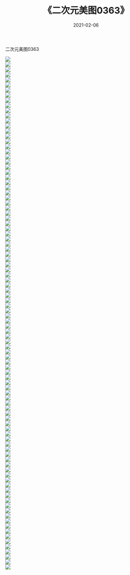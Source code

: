 ﻿---
layout: post
title:  《二次元美图0363》
date:   2021-02-06
img: http://imgx.orgx.ga/二次元/2021/二次元美图0363/000.jpg
categories: [美女, 清纯, 唯美]
---

二次元美图0363

 ![](http://imgx.orgx.ga/二次元/2021/二次元美图0363/001.jpg) <br>![](http://imgx.orgx.ga/二次元/2021/二次元美图0363/002.jpg) <br>![](http://imgx.orgx.ga/二次元/2021/二次元美图0363/003.jpg) <br>![](http://imgx.orgx.ga/二次元/2021/二次元美图0363/004.jpg) <br>![](http://imgx.orgx.ga/二次元/2021/二次元美图0363/005.jpg) <br>![](http://imgx.orgx.ga/二次元/2021/二次元美图0363/006.jpg) <br>![](http://imgx.orgx.ga/二次元/2021/二次元美图0363/007.jpg) <br>![](http://imgx.orgx.ga/二次元/2021/二次元美图0363/008.jpg) <br>![](http://imgx.orgx.ga/二次元/2021/二次元美图0363/009.jpg) <br>![](http://imgx.orgx.ga/二次元/2021/二次元美图0363/010.jpg) <br>![](http://imgx.orgx.ga/二次元/2021/二次元美图0363/011.jpg) <br>![](http://imgx.orgx.ga/二次元/2021/二次元美图0363/012.jpg) <br>![](http://imgx.orgx.ga/二次元/2021/二次元美图0363/013.jpg) <br>![](http://imgx.orgx.ga/二次元/2021/二次元美图0363/014.jpg) <br>![](http://imgx.orgx.ga/二次元/2021/二次元美图0363/015.jpg) <br>![](http://imgx.orgx.ga/二次元/2021/二次元美图0363/016.jpg) <br>![](http://imgx.orgx.ga/二次元/2021/二次元美图0363/017.jpg) <br>![](http://imgx.orgx.ga/二次元/2021/二次元美图0363/018.jpg) <br>![](http://imgx.orgx.ga/二次元/2021/二次元美图0363/019.jpg) <br>![](http://imgx.orgx.ga/二次元/2021/二次元美图0363/020.jpg) <br>![](http://imgx.orgx.ga/二次元/2021/二次元美图0363/021.jpg) <br>![](http://imgx.orgx.ga/二次元/2021/二次元美图0363/022.jpg) <br>![](http://imgx.orgx.ga/二次元/2021/二次元美图0363/023.jpg) <br>![](http://imgx.orgx.ga/二次元/2021/二次元美图0363/024.jpg) <br>![](http://imgx.orgx.ga/二次元/2021/二次元美图0363/025.jpg) <br>![](http://imgx.orgx.ga/二次元/2021/二次元美图0363/026.jpg) <br>![](http://imgx.orgx.ga/二次元/2021/二次元美图0363/027.jpg) <br>![](http://imgx.orgx.ga/二次元/2021/二次元美图0363/028.jpg) <br>![](http://imgx.orgx.ga/二次元/2021/二次元美图0363/029.jpg) <br>![](http://imgx.orgx.ga/二次元/2021/二次元美图0363/030.jpg) <br>![](http://imgx.orgx.ga/二次元/2021/二次元美图0363/031.jpg) <br>![](http://imgx.orgx.ga/二次元/2021/二次元美图0363/032.jpg) <br>![](http://imgx.orgx.ga/二次元/2021/二次元美图0363/033.jpg) <br>![](http://imgx.orgx.ga/二次元/2021/二次元美图0363/034.jpg) <br>![](http://imgx.orgx.ga/二次元/2021/二次元美图0363/035.jpg) <br>![](http://imgx.orgx.ga/二次元/2021/二次元美图0363/036.jpg) <br>![](http://imgx.orgx.ga/二次元/2021/二次元美图0363/037.jpg) <br>![](http://imgx.orgx.ga/二次元/2021/二次元美图0363/038.jpg) <br>![](http://imgx.orgx.ga/二次元/2021/二次元美图0363/039.jpg) <br>![](http://imgx.orgx.ga/二次元/2021/二次元美图0363/040.jpg) <br>![](http://imgx.orgx.ga/二次元/2021/二次元美图0363/041.jpg) <br>![](http://imgx.orgx.ga/二次元/2021/二次元美图0363/042.jpg) <br>![](http://imgx.orgx.ga/二次元/2021/二次元美图0363/043.jpg) <br>![](http://imgx.orgx.ga/二次元/2021/二次元美图0363/044.jpg) <br>![](http://imgx.orgx.ga/二次元/2021/二次元美图0363/045.jpg) <br>![](http://imgx.orgx.ga/二次元/2021/二次元美图0363/046.jpg) <br>![](http://imgx.orgx.ga/二次元/2021/二次元美图0363/047.jpg) <br>![](http://imgx.orgx.ga/二次元/2021/二次元美图0363/048.jpg) <br>![](http://imgx.orgx.ga/二次元/2021/二次元美图0363/049.jpg) <br>![](http://imgx.orgx.ga/二次元/2021/二次元美图0363/050.jpg) <br>![](http://imgx.orgx.ga/二次元/2021/二次元美图0363/051.jpg) <br>![](http://imgx.orgx.ga/二次元/2021/二次元美图0363/052.jpg) <br>![](http://imgx.orgx.ga/二次元/2021/二次元美图0363/053.jpg) <br>![](http://imgx.orgx.ga/二次元/2021/二次元美图0363/054.jpg) <br>![](http://imgx.orgx.ga/二次元/2021/二次元美图0363/055.jpg) <br>![](http://imgx.orgx.ga/二次元/2021/二次元美图0363/056.jpg) <br>![](http://imgx.orgx.ga/二次元/2021/二次元美图0363/057.jpg) <br>![](http://imgx.orgx.ga/二次元/2021/二次元美图0363/058.jpg) <br>![](http://imgx.orgx.ga/二次元/2021/二次元美图0363/059.jpg) <br>![](http://imgx.orgx.ga/二次元/2021/二次元美图0363/060.jpg) <br>![](http://imgx.orgx.ga/二次元/2021/二次元美图0363/061.jpg) <br>![](http://imgx.orgx.ga/二次元/2021/二次元美图0363/062.jpg) <br>![](http://imgx.orgx.ga/二次元/2021/二次元美图0363/063.jpg) <br>![](http://imgx.orgx.ga/二次元/2021/二次元美图0363/064.jpg) <br>![](http://imgx.orgx.ga/二次元/2021/二次元美图0363/065.jpg) <br>![](http://imgx.orgx.ga/二次元/2021/二次元美图0363/066.jpg) <br>![](http://imgx.orgx.ga/二次元/2021/二次元美图0363/067.jpg) <br>![](http://imgx.orgx.ga/二次元/2021/二次元美图0363/068.jpg) <br>![](http://imgx.orgx.ga/二次元/2021/二次元美图0363/069.jpg) <br>![](http://imgx.orgx.ga/二次元/2021/二次元美图0363/070.jpg) <br>![](http://imgx.orgx.ga/二次元/2021/二次元美图0363/071.jpg) <br>![](http://imgx.orgx.ga/二次元/2021/二次元美图0363/072.jpg) <br>![](http://imgx.orgx.ga/二次元/2021/二次元美图0363/073.jpg) <br>![](http://imgx.orgx.ga/二次元/2021/二次元美图0363/074.jpg) <br>![](http://imgx.orgx.ga/二次元/2021/二次元美图0363/075.jpg) <br>![](http://imgx.orgx.ga/二次元/2021/二次元美图0363/076.jpg) <br>![](http://imgx.orgx.ga/二次元/2021/二次元美图0363/077.jpg) <br>![](http://imgx.orgx.ga/二次元/2021/二次元美图0363/078.jpg) <br>![](http://imgx.orgx.ga/二次元/2021/二次元美图0363/079.jpg) <br>![](http://imgx.orgx.ga/二次元/2021/二次元美图0363/080.jpg) <br>![](http://imgx.orgx.ga/二次元/2021/二次元美图0363/081.jpg) <br>![](http://imgx.orgx.ga/二次元/2021/二次元美图0363/082.jpg) <br>![](http://imgx.orgx.ga/二次元/2021/二次元美图0363/083.jpg) <br>![](http://imgx.orgx.ga/二次元/2021/二次元美图0363/084.jpg) <br>![](http://imgx.orgx.ga/二次元/2021/二次元美图0363/085.jpg) <br>![](http://imgx.orgx.ga/二次元/2021/二次元美图0363/086.jpg) <br>![](http://imgx.orgx.ga/二次元/2021/二次元美图0363/087.jpg) <br>![](http://imgx.orgx.ga/二次元/2021/二次元美图0363/088.jpg) <br>![](http://imgx.orgx.ga/二次元/2021/二次元美图0363/089.jpg) <br>![](http://imgx.orgx.ga/二次元/2021/二次元美图0363/090.jpg) <br>![](http://imgx.orgx.ga/二次元/2021/二次元美图0363/091.jpg) <br>![](http://imgx.orgx.ga/二次元/2021/二次元美图0363/092.jpg) <br>![](http://imgx.orgx.ga/二次元/2021/二次元美图0363/093.jpg) <br>![](http://imgx.orgx.ga/二次元/2021/二次元美图0363/094.jpg) <br>![](http://imgx.orgx.ga/二次元/2021/二次元美图0363/095.jpg) <br>![](http://imgx.orgx.ga/二次元/2021/二次元美图0363/096.jpg) <br>![](http://imgx.orgx.ga/二次元/2021/二次元美图0363/097.jpg) <br>![](http://imgx.orgx.ga/二次元/2021/二次元美图0363/098.jpg) <br>![](http://imgx.orgx.ga/二次元/2021/二次元美图0363/099.jpg) <br>![](http://imgx.orgx.ga/二次元/2021/二次元美图0363/100.jpg) <br>